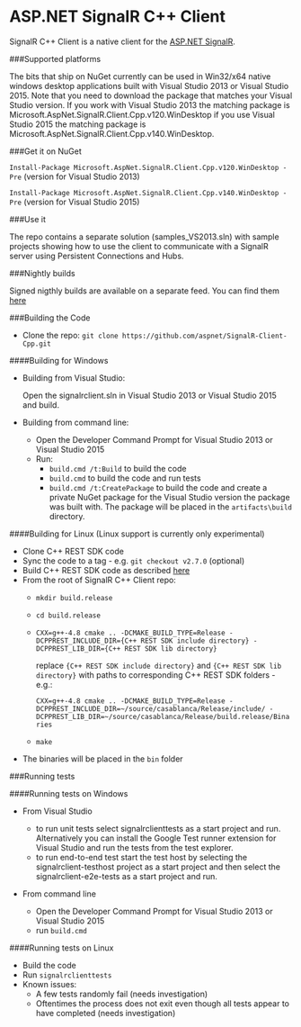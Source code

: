 ASP.NET SignalR C++ Client
========

SignalR C++ Client is a native client for the [ASP.NET SignalR](https://github.com/SignalR/SignalR/).

###Supported platforms

The bits that ship on NuGet currently can be used in Win32/x64 native windows desktop applications built with Visual Studio 2013 or Visual Studio 2015. Note that you need to download the package that matches your Visual Studio version. If you work with Visual Studio 2013 the matching package is Microsoft.AspNet.SignalR.Client.Cpp.v120.WinDesktop if you use Visual Studio 2015 the matching package is Microsoft.AspNet.SignalR.Client.Cpp.v140.WinDesktop.

###Get it on NuGet

`Install-Package Microsoft.AspNet.SignalR.Client.Cpp.v120.WinDesktop -Pre` (version for Visual Studio 2013)

`Install-Package Microsoft.AspNet.SignalR.Client.Cpp.v140.WinDesktop -Pre` (version for Visual Studio 2015)


###Use it

The repo contains a separate solution (samples_VS2013.sln) with sample projects showing how to use the client to communicate with a SignalR server using Persistent Connections and Hubs.

###Nightly builds

Signed nigthly builds are available on a separate feed. You can find them [here](https://www.myget.org/gallery/aspnetvnext)

###Building the Code

* Clone the repo:
  `git clone https://github.com/aspnet/SignalR-Client-Cpp.git`

####Building for Windows

* Building from Visual Studio:

  Open the signalrclient.sln in Visual Studio 2013 or Visual Studio 2015 and build.

* Building from command line:
  * Open the Developer Command Prompt for Visual Studio 2013 or Visual Studio 2015
  * Run:
    * `build.cmd /t:Build` to build the code
    * `build.cmd` to build the code and run tests
    * `build.cmd /t:CreatePackage` to build the code and create a private NuGet package for the Visual Studio version the package was built with. The package will be placed in the `artifacts\build` directory.

####Building for Linux (Linux support is currently only experimental)
 * Clone C++ REST SDK code
 * Sync the code to a tag - e.g. `git checkout v2.7.0` (optional)
 * Build C++ REST SDK code as described [here](https://github.com/Microsoft/cpprestsdk/wiki/How-to-build-for-Linux)
 * From the root of SignalR C++ Client repo:
   * `mkdir build.release`
   * `cd build.release`
   * `CXX=g++-4.8 cmake .. -DCMAKE_BUILD_TYPE=Release -DCPPREST_INCLUDE_DIR={C++ REST SDK include directory} -DCPPREST_LIB_DIR={C++ REST SDK lib directory}`

      replace `{C++ REST SDK include directory}` and `{C++ REST SDK lib directory}` with paths to corresponding C++ REST SDK folders - e.g.:

      `CXX=g++-4.8 cmake .. -DCMAKE_BUILD_TYPE=Release -DCPPREST_INCLUDE_DIR=~/source/casablanca/Release/include/ -DCPPREST_LIB_DIR=~/source/casablanca/Release/build.release/Binaries`
   * `make`
 * The binaries will be placed in the `bin` folder

###Running tests

####Running tests on Windows

* From Visual Studio
  * to run unit tests select signalrclienttests as a start project and run. Alternatively you can install the Google Test runner extension for Visual Studio and run the tests from the test explorer.
  * to run end-to-end test start the test host by selecting the signalrclient-testhost project as a start project and then select the signalrclient-e2e-tests as a start project and run.

* From command line
  * Open the Developer Command Prompt for Visual Studio 2013 or Visual Studio 2015
  * run `build.cmd`

####Running tests on Linux
* Build the code
* Run `signalrclienttests`
* Known issues:
  * A few tests randomly fail (needs investigation)
  * Oftentimes the process does not exit even though all tests appear to have completed (needs investigation)

